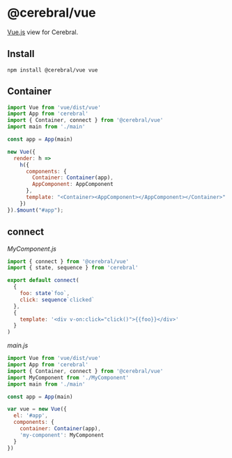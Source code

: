 # @cerebral/vue

[Vue.js](https://vuejs.org) view for Cerebral.

## Install

`npm install @cerebral/vue vue`

## Container

```js
import Vue from 'vue/dist/vue'
import App from 'cerebral'
import { Container, connect } from '@cerebral/vue'
import main from './main'

const app = App(main)

new Vue({
  render: h =>
    h({
      components: {
        Container: Container(app),
        AppComponent: AppComponent
      },
      template: "<Container><AppComponent></AppComponent></Container>"
    })
}).$mount("#app");
```

## connect

_MyComponent.js_

```js
import { connect } from '@cerebral/vue'
import { state, sequence } from 'cerebral'

export default connect(
  {
    foo: state`foo`,
    click: sequence`clicked`
  },
  {
    template: '<div v-on:click="click()">{{foo}}</div>'
  }
)
```

_main.js_

```js
import Vue from 'vue/dist/vue'
import App from 'cerebral'
import { Container, connect } from '@cerebral/vue'
import MyComponent from './MyComponent'
import main from './main'

const app = App(main)

var vue = new Vue({
  el: '#app',
  components: {
    container: Container(app),
    'my-component': MyComponent
  }
})
```
